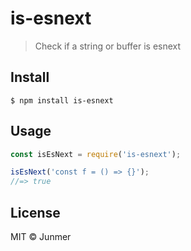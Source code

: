 # is-esnext

> Check if a string or buffer is esnext

## Install

```
$ npm install is-esnext
```

## Usage

```js
const isEsNext = require('is-esnext');

isEsNext('const f = () => {}');
//=> true
```

## License

MIT © Junmer